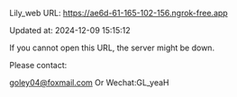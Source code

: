Lily_web URL: https://ae6d-61-165-102-156.ngrok-free.app

Updated at: 2024-12-09 15:15:12

If you cannot open this URL, the server might be down.

Please contact: 

goley04@foxmail.com Or Wechat:GL_yeaH